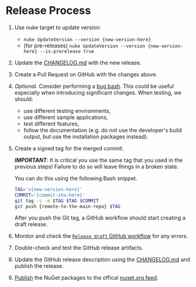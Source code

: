 # Release Process

1. Use nuke target to update version:

    - `nuke UpdateVersion --version {new-version-here}`
    - (for pre-releases)
      `nuke UpdateVersion --version {new-version-here} --is-prerelease true`

2. Update the [CHANGELOG.md](../CHANGELOG.md) with the new release.

3. Create a Pull Request on GitHub with the changes above.

4. _Optional_. Consider performing a [bug bash](https://en.wikipedia.org/wiki/Bug_bash).
   This could be useful especially when introducing significant changes.
   When testing, we should:
   
   - use different testing environments,
   - use different sample applications,
   - test different features,
   - follow the documentation (e.g. do not use the developer's build output,
     but use the installation packages instead). 

5. Create a signed tag for the merged commit.

   ***IMPORTANT***: It is critical you use the same tag
   that you used in the previous steps!
   Failure to do so will leave things in a broken state.

   You can do this using the following Bash snippet.

   ```bash
   TAG='v{new-version-here}'
   COMMIT='{commit-sha-here}'
   git tag -s -m $TAG $TAG $COMMIT
   git push {remote-to-the-main-repo} $TAG
   ```

   After you push the Git tag, a GitHub workflow should start creating a draft release.

5. Monitor and check the [`Release draft` GitHub workflow](https://github.com/signalfx/signalfx-dotnet-tracing/actions/workflows/release-draft.yml)
   for any errors.

6. Double-check and test the GitHub release artifacts.

7. Update the GitHub release description using the [CHANGELOG.md](../CHANGELOG.md)
   and publish the release.

8. [Publish](https://docs.microsoft.com/en-us/nuget/nuget-org/publish-a-package)
   the NuGet packages to the offical [nuget.org feed](https://www.nuget.org/).
